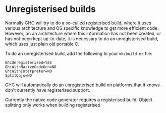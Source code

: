 # Unregisterised builds


Normally GHC will try to do a so-called registerised build, where it uses various architecture and OS specific knowledge to get more efficient code. However, on an architecture where this information has not been created, or has not been kept up-to-date, it is necessary to do an unregisterised build, which uses just plain old portable C.


To do an unregisterised build, add the following to your `mk/build.mk` file:

```wiki
GhcUnregisterised=YES                                                     
GhcWithNativeCodeGen=NO                                                   
GhcWithInterpreter=NO                                                     
SplitObjs=NO
```


GHC will automatically do an unregisterised build on platforms that it knows don't currently have registerised support.


Currently the native code generator requires a registerised build. Object splitting only works when building registerised.
